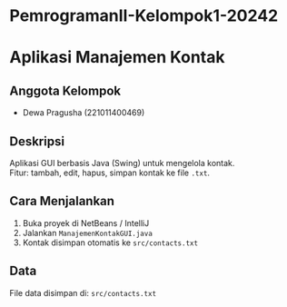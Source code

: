 # PemrogramanII-Kelompok1-20242

# Aplikasi Manajemen Kontak

##  Anggota Kelompok
- Dewa Pragusha (221011400469)


##  Deskripsi
Aplikasi GUI berbasis Java (Swing) untuk mengelola kontak.  
Fitur: tambah, edit, hapus, simpan kontak ke file `.txt`.

##  Cara Menjalankan
1. Buka proyek di NetBeans / IntelliJ
2. Jalankan `ManajemenKontakGUI.java`
3. Kontak disimpan otomatis ke `src/contacts.txt`

##  Data
File data disimpan di: `src/contacts.txt`
